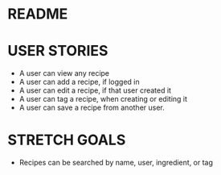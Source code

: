 # README

# USER STORIES
- A user can view any recipe
- A user can add a recipe, if logged in
- A user can edit a recipe, if that user created it
- A user can tag a recipe, when creating or editing it
- A user can save a recipe from another user.

# STRETCH GOALS
- Recipes can be searched by name, user, ingredient, or tag

